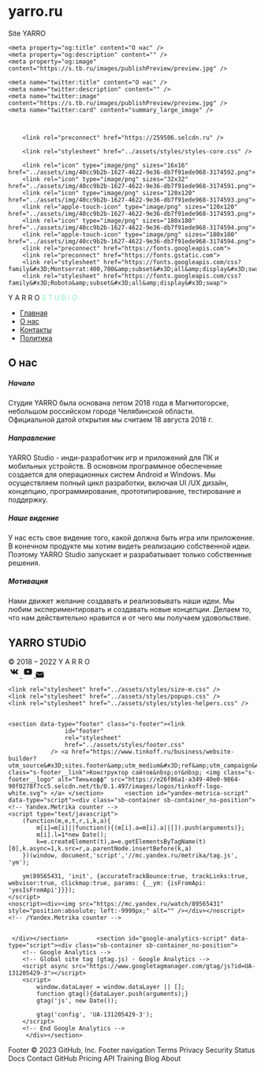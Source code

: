 # yarro.ru
Site YARRO
<!DOCTYPE html>
<html lang="ru">
<head>
    <meta charset="utf-8">
    <title>О нас</title>
    <meta name="description"
          content="О нас"/>
    <meta name="keywords" content="" />
    <meta name="viewport" content="width=device-width, initial-scale=1">

    <meta property="og:title" content="О нас" />
    <meta property="og:description" content="" />
    <meta property="og:image" content="https://s.tb.ru/images/publishPreview/preview.jpg" />

    <meta name="twitter:title" content="О нас" />
    <meta name="twitter:description" content="" />
    <meta name="twitter:image" content="https://s.tb.ru/images/publishPreview/preview.jpg" />
    <meta name="twitter:card" content="summary_large_image" />



        <link rel="preconnect" href="https://259506.selcdn.ru" />

        <link rel="stylesheet" href="../assets/styles/styles-core.css" />

        <link rel="icon" type="image/png" sizes="16x16" href="../assets/img/40cc9b2b-1627-4622-9e36-db7f91ede968-3174592.png">
        <link rel="icon" type="image/png" sizes="32x32" href="../assets/img/40cc9b2b-1627-4622-9e36-db7f91ede968-3174591.png">
        <link rel="icon" type="image/png" sizes="120x120" href="../assets/img/40cc9b2b-1627-4622-9e36-db7f91ede968-3174593.png">
        <link rel="apple-touch-icon" type="image/png" sizes="120x120" href="../assets/img/40cc9b2b-1627-4622-9e36-db7f91ede968-3174593.png">
        <link rel="icon" type="image/png" sizes="180x180" href="../assets/img/40cc9b2b-1627-4622-9e36-db7f91ede968-3174594.png">
        <link rel="apple-touch-icon" type="image/png" sizes="180x180" href="../assets/img/40cc9b2b-1627-4622-9e36-db7f91ede968-3174594.png">
        <link rel="preconnect" href="https://fonts.googleapis.com">
        <link rel="preconnect" href="https://fonts.gstatic.com">
        <link rel="stylesheet" href="https://fonts.googleapis.com/css?family&#x3D;Montserrat:400,700&amp;subset&#x3D;all&amp;display&#x3D;swap">
        <link rel="stylesheet" href="https://fonts.googleapis.com/css?family&#x3D;Roboto&amp;subset&#x3D;all&amp;display&#x3D;swap">


</head>

<body class="sb-body sb-body_with-footer  font-montserrat-roboto sb-content-size_m sb-buttons-border_round">
<div class="site-wrapper" tabindex="0">
               <section data-type="header" id="header-2" class="s-header-type-3 sb-fixed-block sb-text-dark"><link
                            id="header-type-3"
                            rel="stylesheet"
                            href="../assets/styles/header-type-3.css"
                        /><div class=" sb-background" style="background: #ffffff;"></div><div class="sb-container"><div class="s-header-type-3__wrapper js-wrapper   s-header-type-3__wrapper_right-align-links  ">  <div class="s-header-type-3__burger js-burger  s-header-type-3__mark-links  "><span class="s-header-type-3__burger-line"></span></div>   <div class="s-header-type-3__logo sb-align-left sb-font-p2"><b></b>Y A R R O   <font style="color: #89f1bd;">S T U D i O</font></div>   <div class="s-header-type-3__menu-wrapper js-menu "><nav class="s-header-type-3__menu">  <div class=" sb-background sb-background" style="background: #ffffff;"></div>   <ul class="s-header-type-3__link-wrapper">  <li class="s-header-type-3__link-item sb-submenu-link ">   <a href="https://yarro.ru" class="s-header-type-3__link sb-font-p3"    >   Главная   </a>    </li>  <li class="s-header-type-3__link-item sb-submenu-link ">   <a href="https://yarro.ru/about" class="s-header-type-3__link sb-font-p3"    >   О нас   </a>    </li>  <li class="s-header-type-3__link-item sb-submenu-link ">   <a href="https://yarro.ru/contacts" class="s-header-type-3__link sb-font-p3"    >   Контакты   </a>    </li>  <li class="s-header-type-3__link-item sb-submenu-link ">   <a href="https://yarro.ru/privacy" class="s-header-type-3__link sb-font-p3"    >   Политика   </a>    </li>  </ul>   </nav></div>   </div></div> </section>              <section data-type="faq" id="faq" class="s-faq-type-1 sb-text-dark sb-padding-top_l sb-padding-bottom_l"><link
                            id="faq-type-1"
                            rel="stylesheet"
                            href="../assets/styles/faq-type-1.css"
                        /><div class=" sb-background" style="background: #FFFFFF;"></div><div class="sb-container sb-m-clear-bottom">  <div class="sb-row sb-m-5-bottom"><div class="sb-col_lg-10 sb-col_md-12 sb-col_sm-12 sb-col_xs-12"><h2 class="sb-font-h2 sb-font-title">О нас</h2></div></div>    <div class="s-faq-type-1__question sb-m-6-bottom sb-m-clear-bottom"><h5 class="s-faq-type-1__ask sb-align-left sb-font-h5 sb-font-title sb-m-21-bottom">Начало</h5>  <div class="s-faq-type-1__answer"><div class="sb-text-opacity sb-align-left sb-font-p3">Студия YARRO была основана летом 2018 года в Магнитогорске, небольшом российском городе Челябинской области. <div>Официальной датой открытия мы считаем 18 августа 2018 г.</div></div></div>  </div>    <div class="s-faq-type-1__question sb-m-6-bottom sb-m-clear-bottom"><h5 class="s-faq-type-1__ask sb-align-left sb-font-h5 sb-font-title sb-m-21-bottom">Направление</h5>  <div class="s-faq-type-1__answer"><div class="sb-text-opacity sb-align-left sb-font-p3">YARRO Studio - инди-разработчик игр и приложений для ПК и мобильных устройств. В основном программное обеспечение создается для операционных систем Android и Windows. Мы осуществляем полный цикл разработки, включая UI /UX дизайн, концепцию, программирование, прототипирование, тестирование и поддержку.</div></div>  </div>    <div class="s-faq-type-1__question sb-m-6-bottom sb-m-clear-bottom"><h5 class="s-faq-type-1__ask sb-align-left sb-font-h5 sb-font-title sb-m-21-bottom">Наше видение</h5>  <div class="s-faq-type-1__answer"><div class="sb-text-opacity sb-align-left sb-font-p3">У нас есть свое видение того, какой должна быть игра или приложение. В конечном продукте мы хотим видеть реализацию собственной идеи. Поэтому YARRO Studio запускает и разрабатывает только собственные решения.</div></div>  </div>    <div class="s-faq-type-1__question sb-m-6-bottom sb-m-clear-bottom"><h5 class="s-faq-type-1__ask sb-align-left sb-font-h5 sb-font-title sb-m-21-bottom">Мотивация</h5>  <div class="s-faq-type-1__answer"><div class="sb-text-opacity sb-align-left sb-font-p3">Нами движет желание создавать и реализовывать наши идеи. Мы любим экспериментировать и создавать новые концепции. Делаем то, что нам действительно нравится и от чего мы получаем удовольствие.</div></div>  </div>   </div> </section>                 <section data-type="footer-customer" id="footer-customer-2" class="s-footer-customer-type-2 sb-text-dark sb-padding-top_l sb-padding-bottom_l"><link
                            id="footer-customer-type-2"
                            rel="stylesheet"
                            href="../assets/styles/footer-customer-type-2.css"
                        /><div class=" sb-background" style="background: #fff;"></div><div class="sb-container"><div class="sb-row sb-m-clear-top">  <div class=" sb-col_lg-6 sb-col_md-6  sb-col_sm-12 sb-col_xs-12"><div class="s-footer-customer-type-2__info sb-m-clear-bottom"><h2 class="s-footer-customer-type-2__title sb-font-h5 sb-font-title sb-m-21-bottom">YARRO STUDiO</h2> <div class="s-footer-customer-type-2__description sb-font-p3 sb-text-opacity">© 2018 – 2022 Y A R R O</div></div></div>   <div class=" sb-col_lg-6 sb-col_md-6  sb-col_sm-12 sb-col_xs-12 sb-m-7-top s-footer-customer-type-2__column"><div class="s-footer-customer-type-2__wrapper"><nav class="s-footer-customer-type-2__socials-list">   <a class="s-footer-customer-type-2__item sb-color-border" href="https://vk.com/yarrostudio" target="_blank" aria-label="  Вконтакте  ">  <svg width="24" height="24" viewBox="0 0 24 24" fill="none" xmlns="http://www.w3.org/2000/svg"><g id="social_ic-vk_x24"><path id="ic-vk" fill-rule="evenodd" clip-rule="evenodd" d="M17.7703 13.3585C18.301 13.9307 18.8612 14.4692 19.3372 15.0992C19.5475 15.3791 19.7466 15.668 19.8989 15.9929C20.1147 16.4548 19.9192 16.963 19.5442 16.9906L17.2133 16.9894C16.6121 17.0445 16.1325 16.7772 15.7293 16.3233C15.4066 15.9602 15.1077 15.5739 14.7974 15.1986C14.6702 15.0452 14.537 14.9008 14.3779 14.7868C14.0597 14.5586 13.7835 14.6285 13.6017 14.995C13.4165 15.3678 13.3745 15.7806 13.3563 16.1961C13.3313 16.8023 13.1654 16.9616 12.6141 16.9894C11.4358 17.0507 10.3175 16.8539 9.2787 16.1974C8.36284 15.6187 7.65263 14.8017 7.03447 13.8767C5.83089 12.0757 4.90919 10.0967 4.08081 8.06218C3.89434 7.60381 4.03071 7.35776 4.48864 7.34905C5.24905 7.33273 6.00936 7.33389 6.77067 7.34789C7.07973 7.35288 7.28433 7.54865 7.40366 7.87111C7.81507 8.98833 8.31847 10.0513 8.95036 11.0365C9.11863 11.2988 9.29022 11.5611 9.53456 11.7458C9.80487 11.9502 10.0107 11.8824 10.1378 11.5499C10.2185 11.339 10.2539 11.1119 10.2721 10.886C10.3323 10.109 10.3402 9.33337 10.2346 8.5591C10.1697 8.07588 9.92326 7.76306 9.48667 7.67162C9.26388 7.625 9.29705 7.53344 9.40492 7.393C9.59228 7.15078 9.76849 7 10.1198 7H12.7541C13.1688 7.0904 13.2609 7.29616 13.3177 7.75703L13.3199 10.9887C13.3154 11.1672 13.4006 11.6966 13.6916 11.8147C13.9245 11.8987 14.078 11.693 14.2177 11.5299C14.8484 10.7906 15.2986 9.91686 15.7007 9.01214C15.8792 8.61432 16.0327 8.20117 16.1814 7.78838C16.2916 7.48206 16.4645 7.33134 16.7769 7.33802L19.3122 7.34051C19.3874 7.34051 19.4635 7.34173 19.5363 7.35549C19.9635 7.4359 20.0806 7.63888 19.9486 8.09963C19.7407 8.82252 19.3362 9.42493 18.9407 10.0301C18.5179 10.6763 18.0657 11.3003 17.6464 11.9502C17.2611 12.5438 17.2917 12.843 17.7703 13.3585V13.3585Z" fill="currentColor"/></g></svg>                 </a>    <a class="s-footer-customer-type-2__item sb-color-border" href="https://vk.com/video/@yarrostudio" target="_blank" aria-label="  Youtube ">          <svg width="24" height="24" viewBox="0 0 24 24" fill="none" xmlns="http://www.w3.org/2000/svg"><g id="social_ic-youtube_x24"><path id="ic-youtube" fill-rule="evenodd" clip-rule="evenodd" d="M19.3764 7.03011C18.7988 6.29845 17.7325 6 15.6961 6H8.30379C6.22075 6 5.13636 6.3177 4.56098 7.09667C4 7.85616 4 8.97522 4 10.524V13.476C4 16.4766 4.6656 18 8.30379 18H15.6961C17.4621 18 18.4407 17.7366 19.0738 17.0909C19.723 16.4288 20 15.3477 20 13.476V10.524C20 8.89068 19.9566 7.76502 19.3764 7.03011ZM14.2721 12.4076L10.9153 14.2772C10.8402 14.319 10.7581 14.3398 10.6762 14.3398C10.5834 14.3398 10.4908 14.3131 10.4088 14.2602C10.2543 14.1605 10.1601 13.9821 10.1601 13.7897V10.0624C10.1601 9.87036 10.2541 9.69214 10.4082 9.59237C10.5624 9.49259 10.7541 9.48577 10.9141 9.57432L14.2709 11.4319C14.4417 11.5264 14.5489 11.7143 14.5492 11.9193C14.5494 12.1245 14.4426 12.3126 14.2721 12.4076Z" fill="currentColor"/></g></svg>         </a>    <a class="s-footer-customer-type-2__item sb-color-border" href="mailto:yarrobox@vk.com" aria-label="  Электронная почта ">              <svg width="16" height="12" viewBox="0 0 16 12" fill="none" xmlns="http://www.w3.org/2000/svg"><g id="social_ic-email_x16"><path d="M7.21596 5.91784C7.63375 6.19676 8.36681 6.19679 8.78469 5.91781C8.78475 5.91777 8.78485 5.91771 8.78491 5.91768L15.9057 1.16376C15.6722 0.487312 15.0302 0 14.2763 0H1.72423C0.970317 0 0.328343 0.487312 0.0947475 1.16376L7.21574 5.91771C7.21584 5.91777 7.2159 5.91777 7.21596 5.91784Z" fill="currentColor"/><path d="M9.30464 6.69873C9.30454 6.6988 9.30448 6.69886 9.30442 6.69889C8.93873 6.94302 8.46929 7.06509 8 7.06509C7.53062 7.06509 7.06137 6.94305 6.69565 6.69886C6.69558 6.69883 6.69555 6.6988 6.69549 6.69877L0 2.22888V10.2737C0 11.2256 0.77335 12 1.72395 12H14.2761C15.2267 12 16 11.2256 16 10.2737V2.22888L9.30464 6.69873Z" fill="currentColor"/></g></svg>     </a>   </nav></div></div>  </div></div> </section>    </div>

<template id="popups-stash">
</template>

<template id="popups-images-stash">
</template>

<script>
    window.tbConfig={"inFrame":false,"enableLazyLoading":false,"enableJsLazyLoading":false,"enableDynamicGoods":true,"isPreviewMode":false,"hasPromocodes":false,"yandexMapsApiKey":"a9eba83c-b342-4dfe-ab11-2c7cbd6839cb","cartHash":"U2FsdGVkX1+861Dd3n00klfael2/HMkBHBkMOprFk7C+ZttWSVn9nXuuxgSGqxdzD/1Cz1xHunktbhivpP1J+qi10aY0vS21YFlkLYY1Obd3HngnXVsItVpn0qE44biF","enableSitesCheckoutIntegration":false,"yaMetricsCounter":"89565431","googleWebPropertyId":"UA-131205429-3","staticPath":"https://e26f86a1-a349-40e0-9864-90f0278f7cc5.selcdn.net/tb/0.1.497"};
    window.tbConfig.isExported=true;window.tbConfig.exportedApiUrl='https://a.https://yarro.ru';
    window.tbConfig.apiUrl=!window.tbConfig.isExported ? '' : window.tbConfig.exportedApiUrl;
    window.tbConfig.isModern='noModule'in HTMLScriptElement.prototype;
    var n,o="chrome"in window,e="InstallTrigger"in window;function t(n){var o=document.createElement("script");return o.src="".concat(window.tbConfig.staticPath,"/js/").concat(n),window.tbConfig.isModern&&(o.type="module",o.src=o.src.replace(".js",".modern.js")),o.defer=!0,o}function d(n){var o=t(n);document.head.appendChild(o)}window.tbConfig.enableLazyLoading&&d("lazy-load.js"),"attachShadow"in Element.prototype||d("lit-polyfill-support.js"),d("webcomponents-loader.js"),o||e||d("smoothscroll.js"),n=t("front.js"),document.addEventListener("DOMContentLoaded",(function(){document.head.appendChild(n)}));
</script>

    <link rel="stylesheet" href="../assets/styles/size-m.css" />
    <link rel="stylesheet" href="../assets/styles/popups.css" />
    <link rel="stylesheet" href="../assets/styles/styles-helpers.css" />


    <section data-type="footer" class="s-footer"><link
                    id="footer"
                    rel="stylesheet"
                    href="../assets/styles/footer.css"
                /> <a href="https://www.tinkoff.ru/business/website-builder?utm_source&#x3D;sites.footer&amp;utm_medium&#x3D;ref&amp;utm_campaign&#x3D;sites.main" class="s-footer__link">Конструктор сайтов&nbsp;от&nbsp; <img class="s-footer__logo" alt="Тинькофф" src="https://e26f86a1-a349-40e0-9864-90f0278f7cc5.selcdn.net/tb/0.1.497/images/logos/tinkoff-logo-white.svg"> </a> </section>      <section id="yandex-metrica-script" data-type="script"><div class="sb-container sb-container_no-position"> 
    <!-- Yandex.Metrika counter -->
    <script type="text/javascript">
        (function(m,e,t,r,i,k,a){
            m[i]=m[i]||function(){(m[i].a=m[i].a||[]).push(arguments)};
            m[i].l=1*new Date();
            k=e.createElement(t),a=e.getElementsByTagName(t)[0],k.async=1,k.src=r,a.parentNode.insertBefore(k,a)
        })(window, document,'script','//mc.yandex.ru/metrika/tag.js', 'ym');
    
        ym(89565431, 'init', {accurateTrackBounce:true, trackLinks:true, webvisor:true, clickmap:true, params: {__ym: {isFromApi: 'yesIsFromApi'}}});
    </script>
    <noscript><div><img src="https://mc.yandex.ru/watch/89565431" style="position:absolute; left:-9999px;" alt="" /></div></noscript>
    <!-- /Yandex.Metrika counter -->
    
    
     </div></section>        <section id="google-analytics-script" data-type="script"><div class="sb-container sb-container_no-position"> 
        <!-- Google Analytics -->
        <!-- Global site tag (gtag.js) - Google Analytics -->
        <script async src="https://www.googletagmanager.com/gtag/js?id=UA-131205429-3"></script>
        <script>
            window.dataLayer = window.dataLayer || [];
            function gtag(){dataLayer.push(arguments);}
            gtag('js', new Date());
    
            gtag('config', 'UA-131205429-3');
        </script>
        <!-- End Google Analytics -->
         </div></section>  
</body>
</html>
Footer
© 2023 GitHub, Inc.
Footer navigation
Terms
Privacy
Security
Status
Docs
Contact GitHub
Pricing
API
Training
Blog
About
